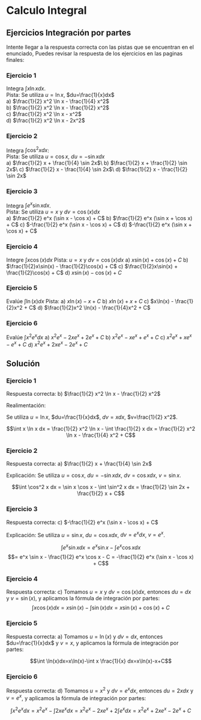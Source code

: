 ﻿# Calculo Integral
## Ejercicios Integración por partes
Intente llegar a la respuesta correcta con las pistas que se encuentran en el enunciado, Puedes revisar la respuesta de los ejercicios en las paginas finales:
### Ejercicio 1
Integra $\int x \ln x dx$.\
Pista: Se utiliza $u=\ln x$, $du=\frac{1}{x}dx$\
a) $\frac{1}{2} x^2 \ln x - \frac{1}{4} x^2$\
b) $\frac{1}{2} x^2 \ln x - \frac{1}{2} x^2$\
c) $\frac{1}{2} x^2 \ln x - x^2$\
d) $\frac{1}{2} x^2 \ln x - 2x^2$

### Ejercicio 2
Integra $\int \cos^2 x dx$:\
Pista: Se utiliza $u=\cos x$, $du=-\sin x dx$\
a) $\frac{1}{2} x + \frac{1}{4} \sin 2x$\\
b) $\frac{1}{2} x + \frac{1}{2} \sin 2x$\\
c) $\frac{1}{2} x - \frac{1}{4} \sin 2x$\\
d) $\frac{1}{2} x - \frac{1}{2} \sin 2x$

### Ejercicio 3
Integra $\int e^x \sin x dx$.\
Pista: Se utiliza $u = x$ y $dv = \cos(x)dx$\
a) $\frac{1}{2} e^x (\sin x - \cos x) + C$
b) $\frac{1}{2} e^x (\sin x + \cos x) + C$
c) $-\frac{1}{2} e^x (\sin x - \cos x) + C$
d) $-\frac{1}{2} e^x (\sin x + \cos x) + C$


### Ejercicio 4
Integre $\int x \cos(x) dx$
Pista: $u=x$ y $dv=\cos(x)dx$
a) $x\sin(x) + \cos(x) + C$
b) $\frac{1}{2}x\sin(x) - \frac{1}{2}\cos(x) + C$
c) $\frac{1}{2}x\sin(x) + \frac{1}{2}\cos(x) + C$
d) $x\sin(x) - \cos(x) + C$

### Ejercicio 5
Evalúe $\int \ln(x)dx$ 
Pista: 
a) $x\ln(x) - x + C$
b) $x\ln(x) + x + C$
c) $x\ln(x) - \frac{1}{2}x^2 + C$
d) $\frac{1}{2}x^2 \ln(x) - \frac{1}{4}x^2 + C$

### Ejercicio 6
Evalúe $\int x^2 e^x dx$ 
a) $x^2 e^x - 2xe^x + 2e^x + C$
b) $x^2 e^x - xe^x + e^x + C$
c) $x^2 e^x + xe^x - e^x + C$
d) $x^2 e^x + 2xe^x - 2e^x + C$

## Solución
### Ejercicio 1
Respuesta correcta: b) $\frac{1}{2} x^2 \ln x - \frac{1}{2} x^2$

Realimentación:

Se utiliza $u=\ln x$, $du=\frac{1}{x}dx$, $dv=x dx$, $v=\frac{1}{2} x^2$.

$$\int x \ln x dx = \frac{1}{2} x^2 \ln x - \int \frac{1}{2} x dx = \frac{1}{2} x^2 \ln x - \frac{1}{4} x^2 + C$$

### Ejercicio 2
Respuesta correcta: a) $\frac{1}{2} x + \frac{1}{4} \sin 2x$

Explicación:
Se utiliza $u=\cos x$, $du=-\sin x dx$, $dv=\cos x dx$, $v=\sin x$.

$$\int \cos^2 x dx = \sin x \cos x - \int \sin^2 x dx = \frac{1}{2} \sin 2x + \frac{1}{2} x + C$$

### Ejercicio 3
Respuesta correcta: c) $-\frac{1}{2} e^x (\sin x - \cos x) + C$

Explicación:
Se utiliza $u=\sin x$, $du=\cos x dx$, $dv=e^x dx$, $v=e^x$.

$$\int e^x \sin x dx = e^x \sin x - \int e^x \cos x dx $$ $$= e^x \sin x - \frac{1}{2} e^x \cos x - C = -\frac{1}{2} e^x (\sin x - \cos x) + C$$

### Ejercicio 4
Respuesta correcta: c)
Tomamos $u=x$ y $dv=\cos(x)dx$, entonces $du=dx$ y $v=\sin(x)$, y aplicamos la fórmula de integración por partes:
$$\int x\cos(x)dx=x\sin(x)-\int \sin(x)dx=x\sin(x)+\cos(x)+C$$

### Ejercicio 5
Respuesta correcta: a)
Tomamos $u=\ln(x)$ y $dv=dx$, entonces $du=\frac{1}{x}dx$ y $v=x$, y aplicamos la fórmula de integración por partes:

$$\int \ln(x)dx=x\ln(x)-\int x \frac{1}{x} dx=x\ln(x)-x+C$$

### Ejercicio 6
Respuesta correcta: d)
Tomamos $u=x^2$ y $dv=e^x dx$, entonces $du=2xdx$ y $v=e^x$, y aplicamos la fórmula de integración por partes:

$$\int x^2 e^x dx=x^2 e^x -\int 2xe^x dx=x^2 e^x -2xe^x +2\int e^x dx=x^2 e^x +2xe^x -2e^x +C$$


